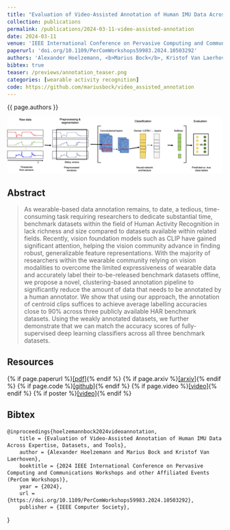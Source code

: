 ```yaml
---
title: "Evaluation of Video-Assisted Annotation of Human IMU Data Across Expertise, Datasets, and Tools"
collection: publications
permalink: /publications/2024-03-11-video-assisted-annotation
date: 2024-03-11
venue: 'IEEE International Conference on Pervasive Computing and Communications Workshops and other Affiliated Events'
paperurl: 'doi.org/10.1109/PerComWorkshops59983.2024.10503292'
authors: 'Alexander Hoelzemann, <b>Marius Bock</b>, Kristof Van Laerhoven'
bibtex: true
teaser: /previews/annotation_teaser.png
categories: [wearable activity recognition]
code: https://github.com/mariusbock/video_assisted_annotation
---
```


{{ page.authors }}

<img class="pub_teaser" src="../images/previews/dl-arc.png" alt="Teaser Image" title="teaser" />

## Abstract

> As wearable-based data annotation remains, to date, a tedious, time-consuming task requiring researchers to dedicate substantial time, benchmark datasets within the field of Human Activity Recognition in lack richness and size compared to datasets available within related fields. Recently, vision foundation models such as CLIP have gained significant attention, helping the vision community advance in finding robust, generalizable feature representations. With the majority of researchers within the wearable community relying on vision modalities to overcome the limited expressiveness of wearable data and accurately label their to-be-released benchmark datasets offline, we propose a novel, clustering-based annotation pipeline to significantly reduce the amount of data that needs to be annotated by a human annotator. We show that using our approach, the annotation of centroid clips suffices to achieve average labelling accuracies close to 90% across three publicly available HAR benchmark datasets. Using the weakly annotated datasets, we further demonstrate that we can match the accuracy scores of fully-supervised deep learning classifiers across all three benchmark datasets.

## Resources

{% if page.paperurl %}<a href=" {{ page.paperurl }} ">[pdf]</a>{% endif %} {% if page.arxiv %}<a href=" {{ page.arxiv }} ">[arxiv]</a>{% endif %} {% if page.code %}<a href=" {{ page.code }} ">[github]</a>{% endif %} {% if page.video %}<a href=" {{ page.video }} ">[video]</a>{% endif %} {% if poster %}<a href=" {{ page.poster }} ">[video]</a>{% endif %}

## Bibtex

    @inproceedings{hoelzemannbock2024videoannotation,
  		title = {Evaluation of Video-Assisted Annotation of Human IMU Data Across Expertise, Datasets, and Tools},
  		author = {Alexander Hoelzemann and Marius Bock and Kristof Van Laerhoven},
  		booktitle = {2024 IEEE International Conference on Pervasive Computing and Communications Workshops and other Affiliated Events (PerCom Workshops)},
  		year = {2024},
  		url = {https://doi.org/10.1109/PerComWorkshops59983.2024.10503292},
  		publisher = {IEEE Computer Society},
}
